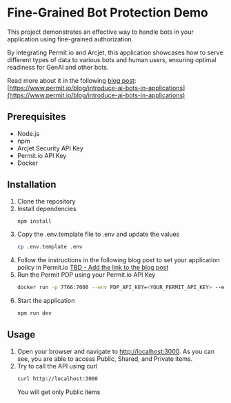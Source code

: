 # Fine-Grained Bot Protection Demo
This project demonstrates an effective way to handle bots in your application using fine-grained authorization.

By integrating Permit.io and Arcjet, this application showcases how to serve different types of data to various bots and human users, ensuring optimal readiness for GenAI and other bots.

Read more about it in the following [blog post](https://www.permit.io/blog/introduce-ai-bots-in-applications): [https://www.permit.io/blog/introduce-ai-bots-in-applications](https://www.permit.io/blog/introduce-ai-bots-in-applications)

## Prerequisites
- Node.js
- npm
- Arcjet Security API Key
- Permit.io API Key
- Docker

## Installation
1. Clone the repository
2. Install dependencies
    ```bash
    npm install
    ```
3. Copy the .env.template file to .env and update the values
    ```bash
    cp .env.template .env
    ```
4. Follow the instructions in the following blog post to set your application policy in Permit.io
[TBD - Add the link to the blog post](#)
5. Run the Permit PDP using your Permit.io API Key
    ```bash
    docker run -p 7766:7000 --env PDP_API_KEY=<YOUR_PERMIT_API_KEY> --env PDP_DEBUG=true permitio/pdp-v2:latest
    ```
5. Start the application
    ```bash
    npm run dev
    ```

## Usage
1. Open your browser and navigate to [http://localhost:3000](http://localhost:3000). As you can see, you are able to access Public, Shared, and Private items.
2. Try to call the API using curl
    ```bash
    curl http://localhost:3000
    ```
    You will get only Public items

